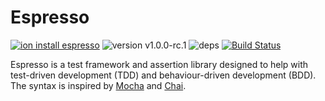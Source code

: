 # Espresso
[![ion install espresso](https://img.shields.io/badge/ion%20install-espresso-blue.svg)](https://github.com/IodineLang/Ion)
![version v1.0.0-rc.1](https://img.shields.io/badge/version-v1.0.0--rc.1-blue.svg)
![deps](https://img.shields.io/badge/dependencies-none-green.svg)
[![Build Status](https://travis-ci.org/IodineLang/espresso.svg?branch=master)](https://travis-ci.org/IodineLang/espresso)

Espresso is a test framework and assertion library designed to help with test-driven development (TDD) and behaviour-driven development (BDD). The syntax is inspired by [Mocha](https://mochajs.org/) and [Chai](http://chaijs.com/).
